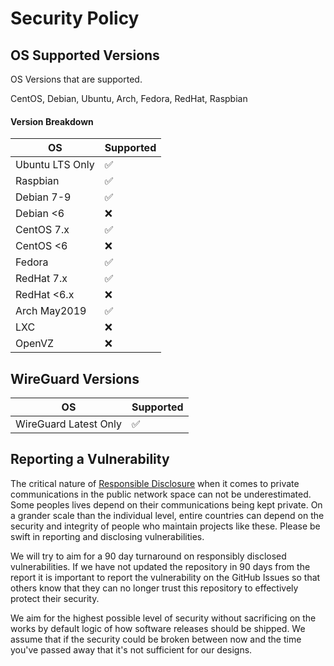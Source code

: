# Security Policy

## OS Supported Versions

OS Versions that are supported.

CentOS, Debian, Ubuntu, Arch, Fedora, RedHat, Raspbian

#### Version Breakdown

| OS             | Supported          |
| -------------- | ------------------ |
| Ubuntu LTS Only| :white_check_mark: |
| Raspbian       | :white_check_mark: |
| Debian 7-9     | :white_check_mark: |
| Debian <6      | :x:                |
| CentOS 7.x     | :white_check_mark: |
| CentOS <6      | :x:                |
| Fedora         | :white_check_mark: |
| RedHat 7.x     | :white_check_mark: |
| RedHat <6.x    | :x:                |
| Arch May2019   | :white_check_mark: |
| LXC            | :x:                |
| OpenVZ         | :x:                |

## WireGuard Versions

| OS                   | Supported          |
| -------------------- | ------------------ |
| WireGuard Latest Only| :white_check_mark: |


## Reporting a Vulnerability

The critical nature of [Responsible Disclosure](https://en.wikipedia.org/wiki/Responsible_disclosure) when it comes to private communications in the public network space can not be underestimated.  Some peoples lives depend on their communications being kept private.  On a grander scale than the individual level, entire countries can depend on the security and integrity of people who maintain projects like these.  Please be swift in reporting and disclosing vulnerabilities.

We will try to aim for a 90 day turnaround on responsibly disclosed vulnerabilities.
If we have not updated the repository in 90 days from the report it is important to report the vulnerability on the GitHub Issues so that others know that they can no longer trust this repository to effectively protect their security.

We aim for the highest possible level of security without sacrificing on the works by default logic of how software releases should be shipped.  We assume that if the security could be broken between now and the time you've passed away that it's not sufficient for our designs.
